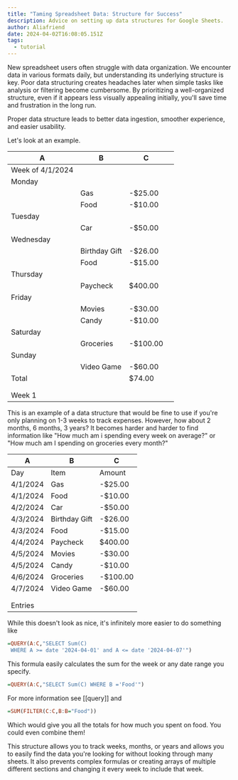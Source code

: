 ```yaml
---
title: "Taming Spreadsheet Data: Structure for Success"
description: Advice on setting up data structures for Google Sheets.
author: Aliafriend
date: 2024-04-02T16:08:05.151Z
tags:
  - tutorial
---
```

New spreadsheet users often struggle with data organization. We encounter data in various formats daily, but understanding its underlying structure is key. Poor data structuring creates headaches later when simple tasks like analysis or filtering become cumbersome. By prioritizing a well-organized structure, even if it appears less visually appealing initially, you'll save time and frustration in the long run.

Proper data structure leads to better data ingestion, smoother experience, and easier usability.

Let's look at an example.

| A                | B             | C         |     |
| ---------------- | ------------- | --------- | --- |
| Week of 4/1/2024 |               |           |     |
| Monday           |               |           |     |
|                  | Gas           | \-$25.00  |     |
|                  | Food          | \-$10.00  |     |
| Tuesday          |               |           |     |
|                  | Car           | \-$50.00  |     |
| Wednesday        |               |           |     |
|                  | Birthday Gift | \-$26.00  |     |
|                  | Food          | \-$15.00  |     |
| Thursday         |               |           |     |
|                  | Paycheck      | $400.00   |     |
| Friday           |               |           |     |
|                  | Movies        | \-$30.00  |     |
|                  | Candy         | \-$10.00  |     |
| Saturday         |               |           |     |
|                  | Groceries     | \-$100.00 |     |
| Sunday           |               |           |     |
|                  | Video Game    | \-$60.00  |     |
| Total            |               | $74.00    |     |
|                  |               |           |     |
|                  |               |           |     |
| Week 1           |               |           |     |

This is an example of a data structure that would be fine to use if you're only planning on 1-3 weeks to track expenses. However, how about 2 months, 6 months, 3 years? It becomes harder and harder to find information like "How much am i spending every week on average?" or "How much am I spending on groceries every month?"

| A        | B             | C         |
| -------- | ------------- | --------- |
| Day      | Item          | Amount    |
| 4/1/2024 | Gas           | \-$25.00  |
| 4/1/2024 | Food          | \-$10.00  |
| 4/2/2024 | Car           | \-$50.00  |
| 4/3/2024 | Birthday Gift | \-$26.00  |
| 4/3/2024 | Food          | \-$15.00  |
| 4/4/2024 | Paycheck      | $400.00   |
| 4/5/2024 | Movies        | \-$30.00  |
| 4/5/2024 | Candy         | \-$10.00  |
| 4/6/2024 | Groceries     | \-$100.00 |
| 4/7/2024 | Video Game    | \-$60.00  |
|          |               |           |
|          |               |           |
| Entries  |               |           |

While this doesn't look as nice, it's infinitely more easier to do something like

```haskell
=QUERY(A:C,"SELECT Sum(C)
 WHERE A >= date '2024-04-01' and A <= date '2024-04-07'")
```

This formula easily calculates the sum for the week or any date range you specify.

```haskell
=QUERY(A:C,"SELECT Sum(C) WHERE B ='Food'")
```

For more information see \[[query]]
and

```haskell
=SUM(FILTER(C:C,B:B="Food"))
```

Which would give you all the totals for how much you spent on food. You could even combine them!

This structure allows you to track weeks, months, or years and allows you to easily find the data you're looking for without looking through many sheets. It also prevents complex formulas or creating arrays of multiple different sections and changing it every week to include that week.